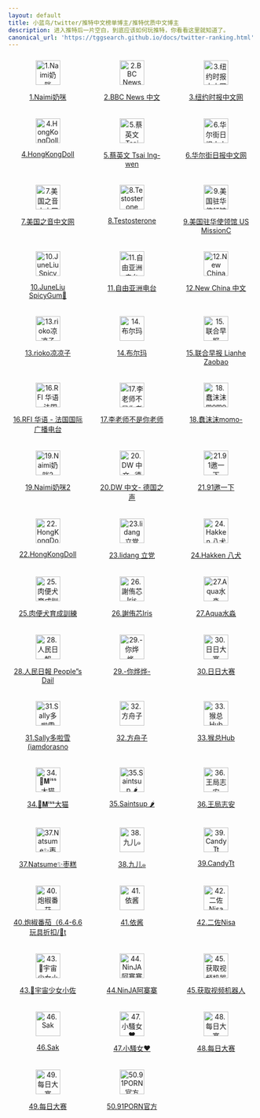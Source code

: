 ```yaml
---
layout: default
title: 小蓝鸟/twitter/推特中文榜单博主/推特优质中文博主
description: 进入推特后一片空白，到底应该如何玩推特，你看看这里就知道了。
canonical_url: 'https://tggsearch.github.io/docs/twitter-ranking.html'
---
```

<div style="display: grid;grid-template-columns: repeat(3, 1fr);align-items: start;gap: 10px;">
  <div style=" flex: 1;text-align: center;padding: 10px;box-sizing: border-box;">
    <a href="https://twitter.com/Anaimiya">
        <img src="https://pbs.twimg.com/profile_images/1465737905490784256/0y2_n0Fd_200x200.jpg" alt="1.Naimi奶咪" height=50px>
        <p>1.Naimi奶咪</p> 
    </a>
  </div>
   <div style=" flex: 1;text-align: center;padding: 10px;box-sizing: border-box;">
    <a href="https://twitter.com/bbcchinese">
        <img src="https://pbs.twimg.com/profile_images/1004638591308435457/tiacF_Yg_200x200.jpg" alt="2.BBC News 中文" height=50px>
        <p>2.BBC News 中文</p> 
    </a>
  </div>
   <div style=" flex: 1;text-align: center;padding: 10px;box-sizing: border-box;">
    <a href="https://twitter.com/nytchinese">
        <img src="https://pbs.twimg.com/profile_images/963709224466374656/W7eiSwd9_200x200.jpg" alt="3.纽约时报中文网" height=50px>
        <p>3.纽约时报中文网</p> 
    </a>
  </div>
</div>
    
<div style="display: grid;grid-template-columns: repeat(3, 1fr);align-items: start;gap: 10px;">
  <div style=" flex: 1;text-align: center;padding: 10px;box-sizing: border-box;">
    <a href="https://twitter.com/HongKong_Doll">
        <img src="https://pbs.twimg.com/profile_images/1546185691872247809/9wUYnr58_200x200.jpg" alt="4.HongKongDoll" height=50px>
        <p>4.HongKongDoll</p> 
    </a>
  </div>
   <div style=" flex: 1;text-align: center;padding: 10px;box-sizing: border-box;">
    <a href="https://twitter.com/iingwen">
        <img src="https://pbs.twimg.com/profile_images/1616607829305208832/wqRoWiTB_200x200.jpg" alt="5.蔡英文 Tsai Ing-wen" height=50px>
        <p>5.蔡英文 Tsai Ing-wen</p> 
    </a>
  </div>
   <div style=" flex: 1;text-align: center;padding: 10px;box-sizing: border-box;">
    <a href="https://twitter.com/ChineseWSJ">
        <img src="https://pbs.twimg.com/profile_images/1037219311130234880/KXlUBc9N_200x200.jpg" alt="6.华尔街日报中文网" height=50px>
        <p>6.华尔街日报中文网</p> 
    </a>
  </div>
</div>
    
<div style="display: grid;grid-template-columns: repeat(3, 1fr);align-items: start;gap: 10px;">
  <div style=" flex: 1;text-align: center;padding: 10px;box-sizing: border-box;">
    <a href="https://twitter.com/VOAChinese">
        <img src="https://pbs.twimg.com/profile_images/1643258528218349572/KyNj6ump_200x200.jpg" alt="7.美国之音中文网" height=50px>
        <p>7.美国之音中文网</p> 
    </a>
  </div>
   <div style=" flex: 1;text-align: center;padding: 10px;box-sizing: border-box;">
    <a href="https://twitter.com/badassceo">
        <img src="https://pbs.twimg.com/profile_images/1128648210849730560/B4xAgfc9_200x200.jpg" alt="8.Testosterone" height=50px>
        <p>8.Testosterone</p> 
    </a>
  </div>
   <div style=" flex: 1;text-align: center;padding: 10px;box-sizing: border-box;">
    <a href="https://twitter.com/USA_China_Talk">
        <img src="https://pbs.twimg.com/profile_images/1292737134156288000/v2iA6cUY_200x200.jpg" alt="9.美国驻华使领馆 US MissionC" height=50px>
        <p>9.美国驻华使领馆 US MissionC</p> 
    </a>
  </div>
</div>
    
<div style="display: grid;grid-template-columns: repeat(3, 1fr);align-items: start;gap: 10px;">
  <div style=" flex: 1;text-align: center;padding: 10px;box-sizing: border-box;">
    <a href="https://twitter.com/SpicygumL">
        <img src="https://pbs.twimg.com/profile_images/1347830166152744960/MswfNm6h_200x200.jpg" alt="10.JuneLiu SpicyGum🍬" height=50px>
        <p>10.JuneLiu SpicyGum🍬</p> 
    </a>
  </div>
   <div style=" flex: 1;text-align: center;padding: 10px;box-sizing: border-box;">
    <a href="https://twitter.com/RFA_Chinese">
        <img src="https://pbs.twimg.com/profile_images/1483174230644645898/dY1oXWhO_200x200.jpg" alt="11.自由亚洲电台" height=50px>
        <p>11.自由亚洲电台</p> 
    </a>
  </div>
   <div style=" flex: 1;text-align: center;padding: 10px;box-sizing: border-box;">
    <a href="https://twitter.com/XinhuaChinese">
        <img src="https://pbs.twimg.com/profile_images/1246626970172940296/bd30DC_p_200x200.jpg" alt="12.New China 中文" height=50px>
        <p>12.New China 中文</p> 
    </a>
  </div>
</div>
    
<div style="display: grid;grid-template-columns: repeat(3, 1fr);align-items: start;gap: 10px;">
  <div style=" flex: 1;text-align: center;padding: 10px;box-sizing: border-box;">
    <a href="https://twitter.com/rioko041120">
        <img src="https://pbs.twimg.com/profile_images/1511910239498797056/Ea7lSc_D_200x200.jpg" alt="13.rioko凉凉子" height=50px>
        <p>13.rioko凉凉子</p> 
    </a>
  </div>
   <div style=" flex: 1;text-align: center;padding: 10px;box-sizing: border-box;">
    <a href="https://twitter.com/MaecOXO">
        <img src="https://pbs.twimg.com/profile_images/1669019677652303872/_EhVixic_200x200.png" alt="14.布尔玛" height=50px>
        <p>14.布尔玛</p> 
    </a>
  </div>
   <div style=" flex: 1;text-align: center;padding: 10px;box-sizing: border-box;">
    <a href="https://twitter.com/zaobaosg">
        <img src="https://pbs.twimg.com/profile_images/1295237596235227136/JjKHBrDN_200x200.jpg" alt="15.联合早报 Lianhe Zaobao" height=50px>
        <p>15.联合早报 Lianhe Zaobao</p> 
    </a>
  </div>
</div>
    
<div style="display: grid;grid-template-columns: repeat(3, 1fr);align-items: start;gap: 10px;">
  <div style=" flex: 1;text-align: center;padding: 10px;box-sizing: border-box;">
    <a href="https://twitter.com/RFI_Cn">
        <img src="https://pbs.twimg.com/profile_images/875657284554113025/eSlvV5zv_200x200.jpg" alt="16.RFI 华语 - 法国国际广播电台" height=50px>
        <p>16.RFI 华语 - 法国国际广播电台</p> 
    </a>
  </div>
   <div style=" flex: 1;text-align: center;padding: 10px;box-sizing: border-box;">
    <a href="https://twitter.com/whyyoutouzhele">
        <img src="https://pbs.twimg.com/profile_images/1558667234855292929/RqgodvGb_200x200.jpg" alt="17.李老师不是你老师" height=50px>
        <p>17.李老师不是你老师</p> 
    </a>
  </div>
   <div style=" flex: 1;text-align: center;padding: 10px;box-sizing: border-box;">
    <a href="https://twitter.com/chunmomo0127">
        <img src="https://pbs.twimg.com/profile_images/1613802177230958592/L1zkH1sK_200x200.jpg" alt="18.蠢沫沫momo-" height=50px>
        <p>18.蠢沫沫momo-</p> 
    </a>
  </div>
</div>
    
<div style="display: grid;grid-template-columns: repeat(3, 1fr);align-items: start;gap: 10px;">
  <div style=" flex: 1;text-align: center;padding: 10px;box-sizing: border-box;">
    <a href="https://twitter.com/Anaimiya2">
        <img src="https://pbs.twimg.com/profile_images/1592526198793732097/EJ87r3Oa_200x200.jpg" alt="19.Naimi奶咪2" height=50px>
        <p>19.Naimi奶咪2</p> 
    </a>
  </div>
   <div style=" flex: 1;text-align: center;padding: 10px;box-sizing: border-box;">
    <a href="https://twitter.com/dw_chinese">
        <img src="https://pbs.twimg.com/profile_images/905053498173214721/3PZLD_5D_200x200.jpg" alt="20.DW 中文- 德国之声" height=50px>
        <p>20.DW 中文- 德国之声</p> 
    </a>
  </div>
   <div style=" flex: 1;text-align: center;padding: 10px;box-sizing: border-box;">
    <a href="https://twitter.com/91porm">
        <img src="https://pbs.twimg.com/profile_images/1635288966441369605/TOjiLLWO_200x200.jpg" alt="21.91邀一下" height=50px>
        <p>21.91邀一下</p> 
    </a>
  </div>
</div>
    
<div style="display: grid;grid-template-columns: repeat(3, 1fr);align-items: start;gap: 10px;">
  <div style=" flex: 1;text-align: center;padding: 10px;box-sizing: border-box;">
    <a href="https://twitter.com/MyHongKongDoll">
        <img src="https://pbs.twimg.com/profile_images/1465428707376463874/LCPoV8AW_200x200.jpg" alt="22.HongKongDoll" height=50px>
        <p>22.HongKongDoll</p> 
    </a>
  </div>
   <div style=" flex: 1;text-align: center;padding: 10px;box-sizing: border-box;">
    <a href="https://twitter.com/lidangzzz">
        <img src="https://pbs.twimg.com/profile_images/1589854626282618880/Pl_kF0yY_200x200.jpg" alt="23.lidang 立党" height=50px>
        <p>23.lidang 立党</p> 
    </a>
  </div>
   <div style=" flex: 1;text-align: center;padding: 10px;box-sizing: border-box;">
    <a href="https://twitter.com/HakkenRyou">
        <img src="https://pbs.twimg.com/profile_images/1290961099521589250/E1q85IfC_200x200.jpg" alt="24.Hakken 八犬" height=50px>
        <p>24.Hakken 八犬</p> 
    </a>
  </div>
</div>
    
<div style="display: grid;grid-template-columns: repeat(3, 1fr);align-items: start;gap: 10px;">
  <div style=" flex: 1;text-align: center;padding: 10px;box-sizing: border-box;">
    <a href="https://twitter.com/KuangKu57395139">
        <img src="https://pbs.twimg.com/profile_images/1205463349284073478/7ra7tkIF_200x200.jpg" alt="25.肉便犬育成訓練" height=50px>
        <p>25.肉便犬育成訓練</p> 
    </a>
  </div>
   <div style=" flex: 1;text-align: center;padding: 10px;box-sizing: border-box;">
    <a href="https://twitter.com/irisirisss520">
        <img src="https://pbs.twimg.com/profile_images/1532095162721001472/TL2mqKQf_200x200.jpg" alt="26.謝侑芯Iris" height=50px>
        <p>26.謝侑芯Iris</p> 
    </a>
  </div>
   <div style=" flex: 1;text-align: center;padding: 10px;box-sizing: border-box;">
    <a href="https://twitter.com/aqua_cosplay">
        <img src="https://pbs.twimg.com/profile_images/1593275984970534914/4DmSnkbW_200x200.jpg" alt="27.Aqua水淼" height=50px>
        <p>27.Aqua水淼</p> 
    </a>
  </div>
</div>
    
<div style="display: grid;grid-template-columns: repeat(3, 1fr);align-items: start;gap: 10px;">
  <div style=" flex: 1;text-align: center;padding: 10px;box-sizing: border-box;">
    <a href="https://twitter.com/PDChinese">
        <img src="https://pbs.twimg.com/profile_images/1246467753252474880/KHLBAK4__200x200.jpg" alt="28.人民日報  People”s Dail" height=50px>
        <p>28.人民日報  People”s Dail</p> 
    </a>
  </div>
   <div style=" flex: 1;text-align: center;padding: 10px;box-sizing: border-box;">
    <a href="https://twitter.com/niyeye2019">
        <img src="https://pbs.twimg.com/profile_images/1637103811025321989/Zr15Y5Zf_200x200.jpg" alt="29.-你烨烨-" height=50px>
        <p>29.-你烨烨-</p> 
    </a>
  </div>
   <div style=" flex: 1;text-align: center;padding: 10px;box-sizing: border-box;">
    <a href="https://twitter.com/riridasai">
        <img src="https://pbs.twimg.com/profile_images/1654906356334223366/eA8RtmdB_200x200.jpg" alt="30.日日大赛" height=50px>
        <p>30.日日大赛</p> 
    </a>
  </div>
</div>
    
<div style="display: grid;grid-template-columns: repeat(3, 1fr);align-items: start;gap: 10px;">
  <div style=" flex: 1;text-align: center;padding: 10px;box-sizing: border-box;">
    <a href="https://twitter.com/iamdorasnow">
        <img src="https://pbs.twimg.com/profile_images/1652705582686814209/0nmh6oGj_200x200.jpg" alt="31.Sally多啦雪(iamdorasno" height=50px>
        <p>31.Sally多啦雪(iamdorasno</p> 
    </a>
  </div>
   <div style=" flex: 1;text-align: center;padding: 10px;box-sizing: border-box;">
    <a href="https://twitter.com/fangshimin">
        <img src="https://pbs.twimg.com/profile_images/526015624963555328/2-0WdMOV_200x200.png" alt="32.方舟子" height=50px>
        <p>32.方舟子</p> 
    </a>
  </div>
   <div style=" flex: 1;text-align: center;padding: 10px;box-sizing: border-box;">
    <a href="https://twitter.com/Houzonghub">
        <img src="https://pbs.twimg.com/profile_images/1647883745410809857/_InyKuKp_200x200.jpg" alt="33.猴总Hub" height=50px>
        <p>33.猴总Hub</p> 
    </a>
  </div>
</div>
    
<div style="display: grid;grid-template-columns: repeat(3, 1fr);align-items: start;gap: 10px;">
  <div style=" flex: 1;text-align: center;padding: 10px;box-sizing: border-box;">
    <a href="https://twitter.com/Damaozi_">
        <img src="https://pbs.twimg.com/profile_images/1651085465053974530/aT_nwkJK_200x200.jpg" alt="34.👑𝐌ⁱˢˢ大猫" height=50px>
        <p>34.👑𝐌ⁱˢˢ大猫</p> 
    </a>
  </div>
   <div style=" flex: 1;text-align: center;padding: 10px;box-sizing: border-box;">
    <a href="https://twitter.com/Saint_sup">
        <img src="https://pbs.twimg.com/profile_images/1480832350711791616/y2kjlvQF_200x200.jpg" alt="35.Saintsup 🌶" height=50px>
        <p>35.Saintsup 🌶</p> 
    </a>
  </div>
   <div style=" flex: 1;text-align: center;padding: 10px;box-sizing: border-box;">
    <a href="https://twitter.com/wangzhian8848">
        <img src="https://pbs.twimg.com/profile_images/1527433965824802816/PgXCsVL6_200x200.jpg" alt="36.王局志安" height=50px>
        <p>36.王局志安</p> 
    </a>
  </div>
</div>
    
<div style="display: grid;grid-template-columns: repeat(3, 1fr);align-items: start;gap: 10px;">
  <div style=" flex: 1;text-align: center;padding: 10px;box-sizing: border-box;">
    <a href="https://twitter.com/natsume0v0">
        <img src="https://pbs.twimg.com/profile_images/1447983528793100290/Eg69xr9l_200x200.jpg" alt="37.Natsume✨枣糕" height=50px>
        <p>37.Natsume✨枣糕</p> 
    </a>
  </div>
   <div style=" flex: 1;text-align: center;padding: 10px;box-sizing: border-box;">
    <a href="https://twitter.com/wrmm520">
        <img src="https://pbs.twimg.com/profile_images/1608888261908500481/ZPhwy2cd_200x200.jpg" alt="38.九儿๑" height=50px>
        <p>38.九儿๑</p> 
    </a>
  </div>
   <div style=" flex: 1;text-align: center;padding: 10px;box-sizing: border-box;">
    <a href="https://twitter.com/CandyTt0211">
        <img src="https://pbs.twimg.com/profile_images/1630011070139232258/J7CSMUlf_200x200.jpg" alt="39.CandyTt" height=50px>
        <p>39.CandyTt</p> 
    </a>
  </div>
</div>
    
<div style="display: grid;grid-template-columns: repeat(3, 1fr);align-items: start;gap: 10px;">
  <div style=" flex: 1;text-align: center;padding: 10px;box-sizing: border-box;">
    <a href="https://twitter.com/paojiaofanqie">
        <img src="https://pbs.twimg.com/profile_images/1588073192425259008/Y-aYmn64_200x200.jpg" alt="40.炮椒番茄（6.4-6.6玩具折扣/🍑t" height=50px>
        <p>40.炮椒番茄（6.4-6.6玩具折扣/🍑t</p> 
    </a>
  </div>
   <div style=" flex: 1;text-align: center;padding: 10px;box-sizing: border-box;">
    <a href="https://twitter.com/yijiang1015">
        <img src="https://pbs.twimg.com/profile_images/892994206158868480/Z5zunDWN_200x200.jpg" alt="41.依酱" height=50px>
        <p>41.依酱</p> 
    </a>
  </div>
   <div style=" flex: 1;text-align: center;padding: 10px;box-sizing: border-box;">
    <a href="https://twitter.com/Erzuoxxxx">
        <img src="https://pbs.twimg.com/profile_images/1479543019070054403/-dhDRkR6_200x200.jpg" alt="42.二佐Nisa" height=50px>
        <p>42.二佐Nisa</p> 
    </a>
  </div>
</div>
    
<div style="display: grid;grid-template-columns: repeat(3, 1fr);align-items: start;gap: 10px;">
  <div style=" flex: 1;text-align: center;padding: 10px;box-sizing: border-box;">
    <a href="https://twitter.com/huang520520">
        <img src="https://pbs.twimg.com/profile_images/1202078398950051842/aDJH_q2r_200x200.jpg" alt="43.🍃宇宙少女小佐" height=50px>
        <p>43.🍃宇宙少女小佐</p> 
    </a>
  </div>
   <div style=" flex: 1;text-align: center;padding: 10px;box-sizing: border-box;">
    <a href="https://twitter.com/NinJA_Azz">
        <img src="https://pbs.twimg.com/profile_images/1648604075716661248/jZGXZQtM_200x200.jpg" alt="44.NinJA阿寨寨" height=50px>
        <p>44.NinJA阿寨寨</p> 
    </a>
  </div>
   <div style=" flex: 1;text-align: center;padding: 10px;box-sizing: border-box;">
    <a href="https://twitter.com/shipinbot">
        <img src="https://pbs.twimg.com/profile_images/1526977679966121984/avndP_xD_200x200.jpg" alt="45.获取视频机器人" height=50px>
        <p>45.获取视频机器人</p> 
    </a>
  </div>
</div>
    
<div style="display: grid;grid-template-columns: repeat(3, 1fr);align-items: start;gap: 10px;">
  <div style=" flex: 1;text-align: center;padding: 10px;box-sizing: border-box;">
    <a href="https://twitter.com/mimmi_sak">
        <img src="https://pbs.twimg.com/profile_images/1603369737748369409/hLt52bHa_200x200.jpg" alt="46.Sak" height=50px>
        <p>46.Sak</p> 
    </a>
  </div>
   <div style=" flex: 1;text-align: center;padding: 10px;box-sizing: border-box;">
    <a href="https://twitter.com/lkjh489354">
        <img src="https://pbs.twimg.com/profile_images/1199548623131799552/68nqCjC6_200x200.jpg" alt="47.小騷女♥" height=50px>
        <p>47.小騷女♥</p> 
    </a>
  </div>
   <div style=" flex: 1;text-align: center;padding: 10px;box-sizing: border-box;">
    <a href="https://twitter.com/chuxianglua1">
        <img src="https://pbs.twimg.com/profile_images/1494591906138890243/MZIP4NfB_200x200.jpg" alt="48.每日大赛" height=50px>
        <p>48.每日大赛</p> 
    </a>
  </div>
</div>
    
<div style="display: grid;grid-template-columns: repeat(3, 1fr);align-items: start;gap: 10px;">
  <div style=" flex: 1;text-align: center;padding: 10px;box-sizing: border-box;">
    <a href="https://twitter.com/shutiao1122">
        <img src="https://pbs.twimg.com/profile_images/1608828480334213120/aWgQe-6N_200x200.jpg" alt="49.每日大赛" height=50px>
        <p>49.每日大赛</p> 
    </a>
  </div>
   <div style=" flex: 1;text-align: center;padding: 10px;box-sizing: border-box;">
    <a href="https://twitter.com/91porn">
        <img src="https://pbs.twimg.com/profile_images/1345201140703571968/AkF4H1H7_200x200.png" alt="50.91PORN官方" height=50px>
        <p>50.91PORN官方</p> 
    </a>
</div>
    
